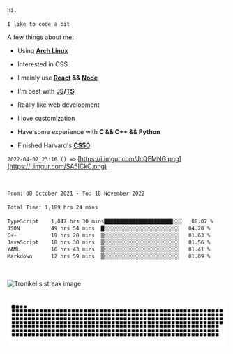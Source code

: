 ```
Hi.

I like to code a bit
```

A few things about me:

-   Using **[Arch Linux](https://archlinux.org/)**

-   Interested in OSS

-   I mainly use **[React](https://reactjs.org/) && [Node](https://nodejs.org/en/)**

-   I'm best with **[JS](https://www.javascript.com/)/[TS](https://www.typescriptlang.org/)**

-   Really like web development

-   I love customization

-   Have some experience with **C && C++ && Python**

-   Finished Harvard's **[CS50](https://cs50.harvard.edu)**

`2022-04-02_23:16 () =>` [https://i.imgur.com/JcQEMNG.png](https://i.imgur.com/SA5ICkC.png)

<br>

<!--START_SECTION:waka-->

```text
From: 08 October 2021 - To: 18 November 2022

Total Time: 1,189 hrs 24 mins

TypeScript    1,047 hrs 30 mins██████████████████████░░░   88.07 %
JSON          49 hrs 54 mins  █░░░░░░░░░░░░░░░░░░░░░░░░   04.20 %
C++           19 hrs 20 mins  ▒░░░░░░░░░░░░░░░░░░░░░░░░   01.63 %
JavaScript    18 hrs 30 mins  ▒░░░░░░░░░░░░░░░░░░░░░░░░   01.56 %
YAML          16 hrs 43 mins  ▒░░░░░░░░░░░░░░░░░░░░░░░░   01.41 %
Markdown      12 hrs 59 mins  ▒░░░░░░░░░░░░░░░░░░░░░░░░   01.09 %
```

<!--END_SECTION:waka-->

<br>

<p><img align="center" src="https://github-readme-streak-stats.herokuapp.com/?user=Tronikelis&theme=dark" alt="Tronikel's streak image" /></p>

<br>

<img title="" src="https://raw.githubusercontent.com/Tronikelis/Tronikelis/output/github-contribution-grid-snake.svg" alt="very cool snake thingey" data-align="left">
